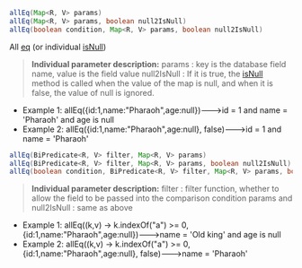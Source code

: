 ````java
allEq(Map<R, V> params)
allEq(Map<R, V> params, boolean null2IsNull)
allEq(boolean condition, Map<R, V> params, boolean null2IsNull)

````
 All [eq](eq.md) (or individual [isNull](isNull.md))
> **Individual parameter description:**
> params : key is the database field name, value is the field value
null2IsNull : If it is true, the [isNull](isNull.md) method is called when the value of the map is null, and when it is false, the value of null is ignored.

- Example 1: allEq({id:1,name:"Pharaoh",age:null})--->id = 1 and name = 'Pharaoh' and age is null
- Example 2: allEq({id:1,name:"Pharaoh",age:null}, false)--->id = 1 and name = 'Pharaoh'

````java
allEq(BiPredicate<R, V> filter, Map<R, V> params)
allEq(BiPredicate<R, V> filter, Map<R, V> params, boolean null2IsNull)
allEq(boolean condition, BiPredicate<R, V> filter, Map<R, V> params, boolean null2IsNull)

````
> **Individual parameter description:**
> filter : filter function, whether to allow the field to be passed into the comparison condition
params and null2IsNull : same as above

- Example 1: allEq((k,v) -> k.indexOf("a") >= 0, {id:1,name:"Pharaoh",age:null})--->name = 'Old king' and age is null
- Example 2: allEq((k,v) -> k.indexOf("a") >= 0, {id:1,name:"Pharaoh",age:null}, false)--->name = 'Pharaoh'
